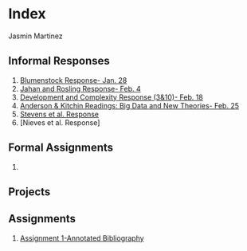 # Index 

Jasmin Martinez 

## Informal Responses

1. [Blumenstock Response- Jan. 28](https://jrmartinez01.github.io/workshop3/bluemenstock)
2. [Jahan and Rosling Response- Feb. 4](https://jrmartinez01.github.io/workshop3/Jahan_and_Rosling_Response)
3. [Development and Complexity Response (3&10)- Feb. 18](https://jrmartinez01.github.io/workshop3/Development_and_Complexity_Response)
4. [Anderson & Kitchin Readings: Big Data and New Theories- Feb. 25](https://jrmartinez01.github.io/workshop3/Anderson_Kitchin_Response)
5. [Stevens et al. Response](https://jrmartinez01.github.io/workshop3/Stevens_Response)
6. [Nieves et al. Response]

## Formal Assignments 

1. 

## Projects 

## Assignments

 1. [Assignment 1-Annotated Bibliography](https://jrmartinez01.github.io/workshop3/Assignment_1)
